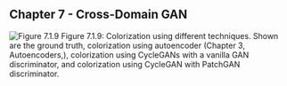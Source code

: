 
## Chapter 7 - Cross-Domain GAN

![Figure 7.1.9](images/cifar10_colorized.png)
Figure 7.1.9: Colorization using different techniques. Shown are the ground truth, colorization using autoencoder (Chapter 3, Autoencoders,), colorization using CycleGANs with a vanilla GAN discriminator, and colorization using CycleGAN with PatchGAN discriminator.


